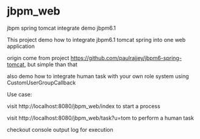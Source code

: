 # jbpm_web
jbpm spring tomcat integrate demo jbpm6.1

This project demo how to integrate jbpm6.1 tomcat spring into one web application

origin come from project https://github.com/paulrajjey/jbpm6-spring-tomcat, but simple than that

also demo how to integrate human task with your own role system using CustomUserGroupCallback


Use case:

 visit  http://localhost:8080/jbpm_web/index  to start a process
 
 visit  http://localhost:8080/jbpm_web/task?u=tom  to perform a human task
 
 
 checkout console output log for execution
